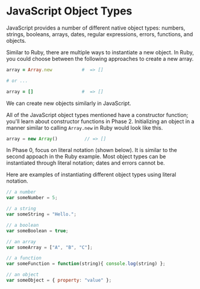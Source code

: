 # JavaScript Object Types

JavaScript provides a number of different native object types:  numbers, strings, booleans, arrays, dates, regular expressions, errors, functions, and objects.

Similar to Ruby, there are multiple ways to instantiate a new object.  In Ruby, you could choose between the following approaches to create a new array.

```ruby
array = Array.new           #  => []

# or ...

array = []                  #  => []
```

We can create new objects similarly in JavaScript.

All of the JavaScript object types mentioned have a constructor function; you'll learn about constructor functions in Phase 2.  Initializing an object in a manner similar to calling `Array.new` in Ruby would look like this.

```javascript
array = new Array()          // => []

```

In Phase 0, focus on literal notation (shown below).  It is similar to the second appoach in the Ruby example.  Most object types can be instantiated through literal notation; dates and errors cannot be.

Here are examples of instantiating different object types using literal notation.

```javascript
// a number
var someNumber = 5;

// a string
var someString = "Hello.";

// a boolean
var someBoolean = true;

// an array
var someArray = ["A", "B", "C"];

// a function
var someFunction = function(string){ console.log(string) };

// an object
var someObject = { property: "value" };
```